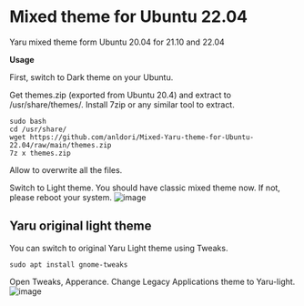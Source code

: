 # Mixed theme for Ubuntu 22.04
Yaru mixed theme form Ubuntu 20.04 for 21.10 and 22.04

**Usage**

First, switch to Dark theme on your Ubuntu.

Get themes.zip (exported from Ubuntu 20.4) and extract to /usr/share/themes/. Install 7zip or any similar tool to extract.
```
sudo bash
cd /usr/share/
wget https://github.com/anldori/Mixed-Yaru-theme-for-Ubuntu-22.04/raw/main/themes.zip
7z x themes.zip
```
Allow to overwrite all the files.

Switch to Light theme. You should have classic mixed theme now. If not, please reboot your system. 
![image](https://user-images.githubusercontent.com/101538840/168027490-7e355b82-91d9-41e7-bcfe-79563054a303.png)
## Yaru original light theme
You can switch to original Yaru Light theme using Tweaks.
```
sudo apt install gnome-tweaks
```
Open Tweaks, Apperance. Change Legacy Applications theme to Yaru-light.
![image](https://user-images.githubusercontent.com/101538840/168028202-7392d058-1010-4365-b97c-18ae91deee17.png)
